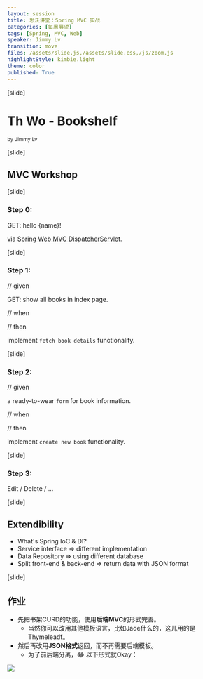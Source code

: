 ```yaml
---
layout: session
title: 思沃讲堂：Spring MVC 实战
categories: [每周展望]
tags: [Spring, MVC, Web]
speaker: Jimmy Lv
transition: move
files: /assets/slide.js,/assets/slide.css,/js/zoom.js
highlightStyle: kimbie.light
theme: color
published: True
---
```


[slide]

# Th Wo - Bookshelf
<small>by Jimmy Lv</small>

[slide]

## MVC Workshop

[slide]

### Step 0:

GET: hello {name}! 

via [Spring Web MVC DispatcherServlet](http://docs.spring.io/spring/docs/current/spring-framework-reference/html/mvc.html#mvc-servlet).

[slide]

### Step 1:

// given

GET: show all books in index page.

// when

// then

implement `fetch book details` functionality.

[slide]

### Step 2:

// given

a ready-to-wear `form` for book information.

// when

// then

implement `create new book` functionality.

[slide]

### Step 3:

Edit / Delete / ...

[slide]

## Extendibility

- What's Spring IoC & DI?
- Service interface => different implementation
- Data Repository => using different database
- Split front-end & back-end => return data with JSON format

[slide]

## 作业

- 先把书架CURD的功能，使用**后端MVC**的形式完善。
    + 当然你可以改用其他模板语言，比如Jade什么的，这儿用的是Thymeleadf。
- 然后再改用**JSON格式**返回，而不再需要后端模板。
    + 为了前后端分离，😂 以下形式就Okay：

![](//o7mw3gkkh.qnssl.com//json-format.jpg)

